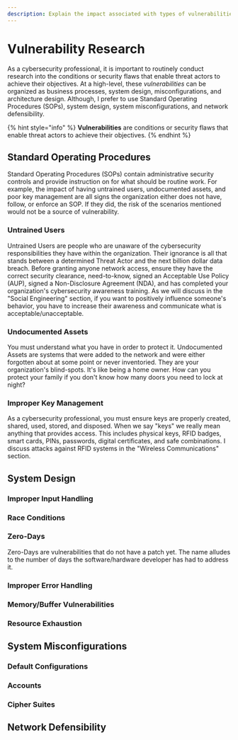 ```yaml
---
description: Explain the impact associated with types of vulnerabilities.
---
```


# Vulnerability Research

As a cybersecurity professional, it is important to routinely conduct research into the conditions or security flaws that enable threat actors to achieve their objectives. At a high-level, these _vulnerabilities_ can be organized as business processes, system design, misconfigurations, and architecture design. Although, I prefer to use Standard Operating Procedures \(SOPs\), system design, system misconfigurations, and network defensibility. 

{% hint style="info" %}
**Vulnerabilities** are conditions or security flaws that enable threat actors to achieve their objectives.
{% endhint %}

## Standard Operating Procedures

Standard Operating Procedures \(SOPs\) contain administrative security controls and provide instruction on for what should be routine work. For example, the impact of having untrained users, undocumented assets, and poor key management are all signs the organization either does not have, follow, or enforce an SOP. If they did, the risk of the scenarios mentioned would not be a source of vulnerability. 

### Untrained Users

Untrained Users are people who are unaware of the cybersecurity responsibilities they have within the organization. Their ignorance is all that stands between a determined Threat Actor and the next billion dollar data breach. Before granting anyone network access, ensure they have the correct security clearance, need-to-know, signed an Acceptable Use Policy \(AUP\), signed a Non-Disclosure Agreement \(NDA\), and has completed your organization's cybersecurity awareness training. As we will discuss in the "Social Engineering" section, if you want to positively influence someone's behavior, you have to increase their awareness and communicate what is acceptable/unacceptable. 

### Undocumented Assets

You must understand what you have in order to protect it. Undocumented Assets are systems that were added to the network and were either forgotten about at some point or never inventoried. They are your organization's blind-spots. It's like being a home owner. How can you protect your family if you don't know how many doors you need to lock at night?

### Improper Key Management

As a cybersecurity professional, you must ensure keys are properly created, shared, used, stored, and disposed. When we say "keys" we really mean anything that provides access. This includes physical keys, RFID badges, smart cards, PINs, passwords, digital certificates, and safe combinations. I discuss attacks against RFID systems in the "Wireless Communications" section.

## System Design

### Improper Input Handling

### Race Conditions

### Zero-Days

Zero-Days are vulnerabilities that do not have a patch yet. The name alludes to the number of days the software/hardware developer has had to address it.

### Improper Error Handling

### Memory/Buffer Vulnerabilities

### Resource Exhaustion

## System Misconfigurations

### Default Configurations

### Accounts

### Cipher Suites

## Network Defensibility

